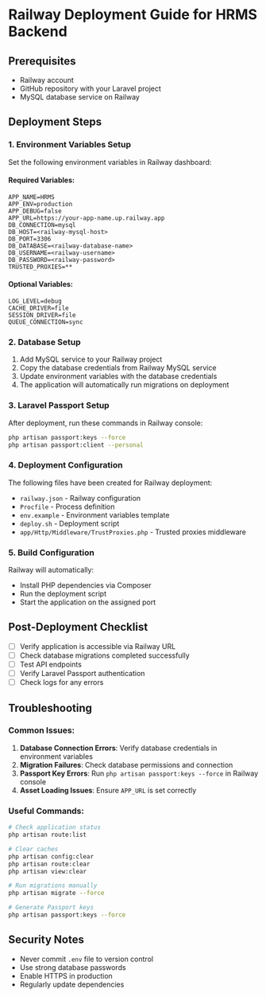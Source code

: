 # Railway Deployment Guide for HRMS Backend

## Prerequisites
- Railway account
- GitHub repository with your Laravel project
- MySQL database service on Railway

## Deployment Steps

### 1. Environment Variables Setup
Set the following environment variables in Railway dashboard:

#### Required Variables:
```
APP_NAME=HRMS
APP_ENV=production
APP_DEBUG=false
APP_URL=https://your-app-name.up.railway.app
DB_CONNECTION=mysql
DB_HOST=<railway-mysql-host>
DB_PORT=3306
DB_DATABASE=<railway-database-name>
DB_USERNAME=<railway-username>
DB_PASSWORD=<railway-password>
TRUSTED_PROXIES=**
```

#### Optional Variables:
```
LOG_LEVEL=debug
CACHE_DRIVER=file
SESSION_DRIVER=file
QUEUE_CONNECTION=sync
```

### 2. Database Setup
1. Add MySQL service to your Railway project
2. Copy the database credentials from Railway MySQL service
3. Update environment variables with the database credentials
4. The application will automatically run migrations on deployment

### 3. Laravel Passport Setup
After deployment, run these commands in Railway console:
```bash
php artisan passport:keys --force
php artisan passport:client --personal
```

### 4. Deployment Configuration
The following files have been created for Railway deployment:
- `railway.json` - Railway configuration
- `Procfile` - Process definition
- `env.example` - Environment variables template
- `deploy.sh` - Deployment script
- `app/Http/Middleware/TrustProxies.php` - Trusted proxies middleware

### 5. Build Configuration
Railway will automatically:
- Install PHP dependencies via Composer
- Run the deployment script
- Start the application on the assigned port

## Post-Deployment Checklist
- [ ] Verify application is accessible via Railway URL
- [ ] Check database migrations completed successfully
- [ ] Test API endpoints
- [ ] Verify Laravel Passport authentication
- [ ] Check logs for any errors

## Troubleshooting

### Common Issues:
1. **Database Connection Errors**: Verify database credentials in environment variables
2. **Migration Failures**: Check database permissions and connection
3. **Passport Key Errors**: Run `php artisan passport:keys --force` in Railway console
4. **Asset Loading Issues**: Ensure `APP_URL` is set correctly

### Useful Commands:
```bash
# Check application status
php artisan route:list

# Clear caches
php artisan config:clear
php artisan route:clear
php artisan view:clear

# Run migrations manually
php artisan migrate --force

# Generate Passport keys
php artisan passport:keys --force
```

## Security Notes
- Never commit `.env` file to version control
- Use strong database passwords
- Enable HTTPS in production
- Regularly update dependencies
